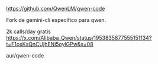 <https://github.com/QwenLM/qwen-code>

Fork de gemini-cli específico para qwen.

2k calls/day gratis
<https://x.com/Alibaba_Qwen/status/1953835877555151134?t=F1osKsQnCUjhENi5oylGPw&s=08>

aur/qwen-code
